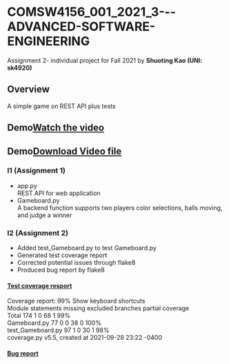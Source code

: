 # COMSW4156_001_2021_3---ADVANCED-SOFTWARE-ENGINEERING
Assignment 2- individual project for Fall 2021 by **Shuoting Kao (UNI: sk4920)**

## Overview ##
A simple game on REST API plus tests

## Demo[Watch the video](https://youtu.be/bK0KGo3IIcM)
## Demo[Download Video file](https://github.com/tim-kao/COMSW4156-ADVANCED-SOFTWARE-ENGINEERING-Assignment-I1-Implementing-A-Simple-Game/blob/main/demo/demo_sk4920.mp4)

### I1 (Assignment 1)
- app.py\
 REST API for web application
- Gameboard.py\
A backend function supports two players color selections, balls moving, and judge a winner

### I2 (Assignment 2)
- Added test_Gameboard.py to test Gameboard.py
- Generated test coverage report
- Corrected potential issues through flake8
- Produced bug report by flake8

#### [Test coverage resport](https://github.com/tim-kao/COMSW4156-ADVANCED-SOFTWARE-ENGINEERING-Assignment-I1-Implementing-A-Simple-Game/blob/assignment2/Skeleton/htmlcov/index.html)
Coverage report: 99% Show keyboard shortcuts \
Module	statements	missing	excluded	branches	partial	coverage\
Total	174	1	0	68	1	99%\
Gameboard.py	77	0	0	38	0	100%\
test_Gameboard.py	97	1	0	30	1	98%\
coverage.py v5.5, created at 2021-09-28 23:22 -0400

#### [Bug report](https://github.com/tim-kao/COMSW4156-ADVANCED-SOFTWARE-ENGINEERING-Assignment-I1-Implementing-A-Simple-Game/blob/assignment2/Skeleton/bugs.txt)